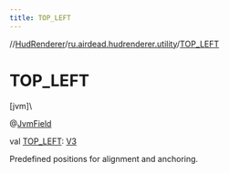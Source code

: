 ```yaml
---
title: TOP_LEFT
---
```

//[HudRenderer](../../index.html)/[ru.airdead.hudrenderer.utility](index.html)/[TOP_LEFT](-t-o-p_-l-e-f-t.html)



# TOP_LEFT



[jvm]\




@[JvmField](https://kotlinlang.org/api/latest/jvm/stdlib/kotlin.jvm/-jvm-field/index.html)



val [TOP_LEFT](-t-o-p_-l-e-f-t.html): [V3](-v3/index.html)



Predefined positions for alignment and anchoring.




